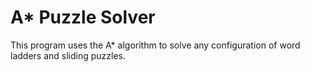 # A* Puzzle Solver

This program uses the A* algorithm to solve any configuration of word ladders and sliding puzzles.

